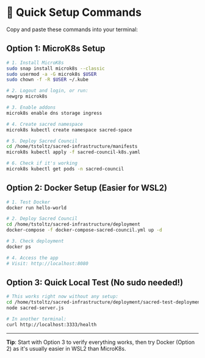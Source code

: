 # 🚀 Quick Setup Commands

Copy and paste these commands into your terminal:

## Option 1: MicroK8s Setup

```bash
# 1. Install MicroK8s
sudo snap install microk8s --classic
sudo usermod -a -G microk8s $USER
sudo chown -f -R $USER ~/.kube

# 2. Logout and login, or run:
newgrp microk8s

# 3. Enable addons
microk8s enable dns storage ingress

# 4. Create sacred namespace
microk8s kubectl create namespace sacred-space

# 5. Deploy Sacred Council
cd /home/tstoltz/sacred-infrastructure/manifests
microk8s kubectl apply -f sacred-council-k8s.yaml

# 6. Check if it's working
microk8s kubectl get pods -n sacred-council
```

## Option 2: Docker Setup (Easier for WSL2)

```bash
# 1. Test Docker
docker run hello-world

# 2. Deploy Sacred Council
cd /home/tstoltz/sacred-infrastructure/deployment
docker-compose -f docker-compose-sacred-council.yml up -d

# 3. Check deployment
docker ps

# 4. Access the app
# Visit: http://localhost:8080
```

## Option 3: Quick Local Test (No sudo needed!)

```bash
# This works right now without any setup:
cd /home/tstoltz/sacred-infrastructure/deployment/sacred-test-deployment
node sacred-server.js

# In another terminal:
curl http://localhost:3333/health
```

---

**Tip**: Start with Option 3 to verify everything works, then try Docker (Option 2) as it's usually easier in WSL2 than MicroK8s.